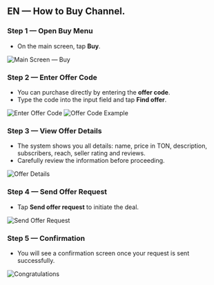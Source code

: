 
## EN — How to Buy Channel.

### Step 1 — Open Buy Menu
- On the main screen, tap **Buy**.

![Main Screen — Buy](../../assets/2025-09-20_19-18-45.png)

### Step 2 — Enter Offer Code
- You can purchase directly by entering the **offer code**.
- Type the code into the input field and tap **Find offer**.

![Enter Offer Code](../../assets/2025-09-20_19-19-07.png)
![Offer Code Example](../../assets/2025-09-20_19-21-35.png)

### Step 3 — View Offer Details
- The system shows you all details: name, price in TON, description, subscribers, reach, seller rating and reviews.
- Carefully review the information before proceeding.

![Offer Details](../../assets/2025-09-20_19-22-26.png)

### Step 4 — Send Offer Request
- Tap **Send offer request** to initiate the deal.

![Send Offer Request](../../assets/2025-09-20_19-23-15.png)

### Step 5 — Confirmation
- You will see a confirmation screen once your request is sent successfully.

![Congratulations](../../assets/2025-09-20_19-23-15.png)

